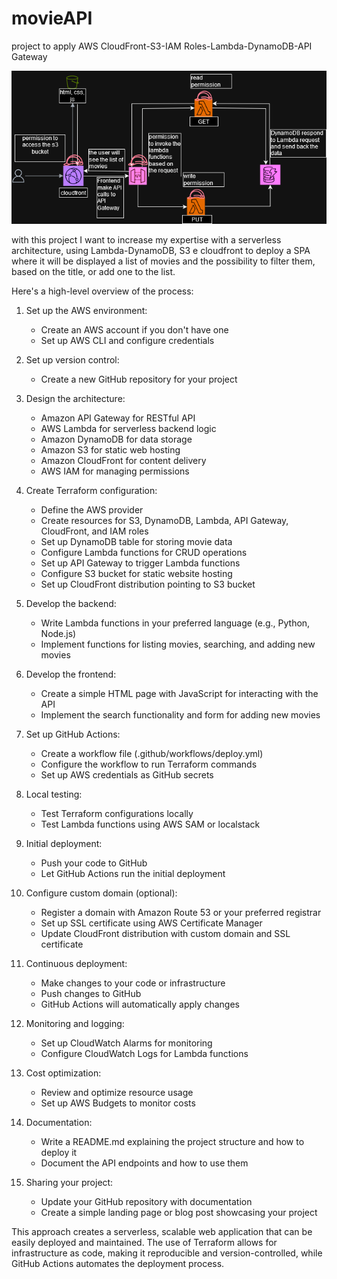 # movieAPI
project to apply AWS CloudFront-S3-IAM Roles-Lambda-DynamoDB-API Gateway


![alt text](MovieAPI.png)

with this project I want to increase my expertise with a serverless architecture, using Lambda-DynamoDB, S3 e cloudfront to deploy a SPA where it will be displayed a list of movies and the possibility to filter them, based on the title, or add one to the list.

Here's a high-level overview of the process:
1. Set up the AWS environment:
   - Create an AWS account if you don't have one
   - Set up AWS CLI and configure credentials

2. Set up version control:
   - Create a new GitHub repository for your project

3. Design the architecture:
   - Amazon API Gateway for RESTful API
   - AWS Lambda for serverless backend logic
   - Amazon DynamoDB for data storage
   - Amazon S3 for static web hosting
   - Amazon CloudFront for content delivery
   - AWS IAM for managing permissions

4. Create Terraform configuration:
   - Define the AWS provider
   - Create resources for S3, DynamoDB, Lambda, API Gateway, CloudFront, and IAM roles
   - Set up DynamoDB table for storing movie data
   - Configure Lambda functions for CRUD operations
   - Set up API Gateway to trigger Lambda functions
   - Configure S3 bucket for static website hosting
   - Set up CloudFront distribution pointing to S3 bucket

5. Develop the backend:
   - Write Lambda functions in your preferred language (e.g., Python, Node.js)
   - Implement functions for listing movies, searching, and adding new movies

6. Develop the frontend:
   - Create a simple HTML page with JavaScript for interacting with the API
   - Implement the search functionality and form for adding new movies

7. Set up GitHub Actions:
   - Create a workflow file (.github/workflows/deploy.yml)
   - Configure the workflow to run Terraform commands
   - Set up AWS credentials as GitHub secrets

8. Local testing:
   - Test Terraform configurations locally
   - Test Lambda functions using AWS SAM or localstack

9. Initial deployment:
   - Push your code to GitHub
   - Let GitHub Actions run the initial deployment

10. Configure custom domain (optional):
    - Register a domain with Amazon Route 53 or your preferred registrar
    - Set up SSL certificate using AWS Certificate Manager
    - Update CloudFront distribution with custom domain and SSL certificate

11. Continuous deployment:
    - Make changes to your code or infrastructure
    - Push changes to GitHub
    - GitHub Actions will automatically apply changes

12. Monitoring and logging:
    - Set up CloudWatch Alarms for monitoring
    - Configure CloudWatch Logs for Lambda functions

13. Cost optimization:
    - Review and optimize resource usage
    - Set up AWS Budgets to monitor costs

14. Documentation:
    - Write a README.md explaining the project structure and how to deploy it
    - Document the API endpoints and how to use them

15. Sharing your project:
    - Update your GitHub repository with documentation
    - Create a simple landing page or blog post showcasing your project

This approach creates a serverless, scalable web application that can be easily deployed and maintained. The use of Terraform allows for infrastructure as code, making it reproducible and version-controlled, while GitHub Actions automates the deployment process.
